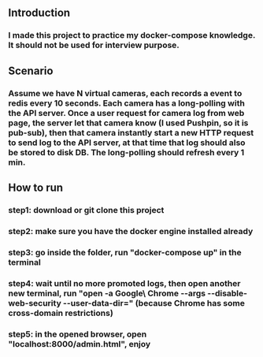 ## Introduction
### I made this project to practice my docker-compose knowledge. It should not be used for interview purpose.

## Scenario 
### Assume we have N virtual cameras, each records a event to redis every 10 seconds. Each camera has a long-polling with the API server. Once a user request for camera log from web page, the server let that camera know (I used Pushpin, so it is pub-sub), then that camera instantly start a new HTTP request to send log to the API server, at that time that log should also be stored to disk DB. The long-polling should refresh every 1 min.   

## How to run
### step1: download or git clone this project 
### step2: make sure you have the docker engine installed already
### step3: go inside the folder, run "docker-compose up" in the terminal
### step4: wait until no more promoted logs, then open another new terminal, run "open -a Google\ Chrome --args --disable-web-security --user-data-dir="  (because Chrome has some cross-domain restrictions)
### step5: in the opened browser, open "localhost:8000/admin.html", enjoy


